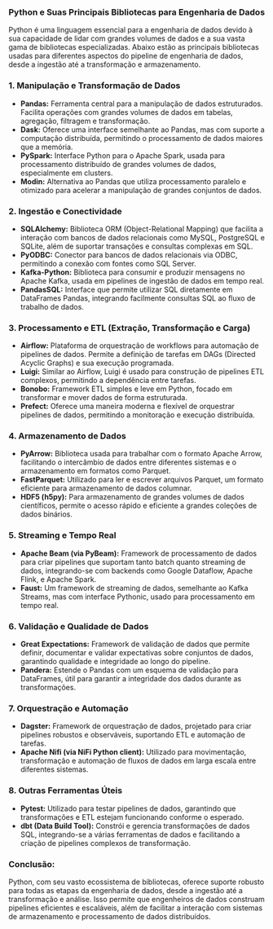 ### Python e Suas Principais Bibliotecas para Engenharia de Dados

Python é uma linguagem essencial para a engenharia de dados devido à sua capacidade de lidar com grandes volumes de dados e a sua vasta gama de bibliotecas especializadas. Abaixo estão as principais bibliotecas usadas para diferentes aspectos do pipeline de engenharia de dados, desde a ingestão até a transformação e armazenamento.

### 1. **Manipulação e Transformação de Dados**

- **Pandas:** Ferramenta central para a manipulação de dados estruturados. Facilita operações com grandes volumes de dados em tabelas, agregação, filtragem e transformação.
- **Dask:** Oferece uma interface semelhante ao Pandas, mas com suporte a computação distribuída, permitindo o processamento de dados maiores que a memória.
- **PySpark:** Interface Python para o Apache Spark, usada para processamento distribuído de grandes volumes de dados, especialmente em clusters.
- **Modin:** Alternativa ao Pandas que utiliza processamento paralelo e otimizado para acelerar a manipulação de grandes conjuntos de dados.

### 2. **Ingestão e Conectividade**

- **SQLAlchemy:** Biblioteca ORM (Object-Relational Mapping) que facilita a interação com bancos de dados relacionais como MySQL, PostgreSQL e SQLite, além de suportar transações e consultas complexas em SQL.
- **PyODBC:** Conector para bancos de dados relacionais via ODBC, permitindo a conexão com fontes como SQL Server.
- **Kafka-Python:** Biblioteca para consumir e produzir mensagens no Apache Kafka, usada em pipelines de ingestão de dados em tempo real.
- **PandasSQL:** Interface que permite utilizar SQL diretamente em DataFrames Pandas, integrando facilmente consultas SQL ao fluxo de trabalho de dados.

### 3. **Processamento e ETL (Extração, Transformação e Carga)**

- **Airflow:** Plataforma de orquestração de workflows para automação de pipelines de dados. Permite a definição de tarefas em DAGs (Directed Acyclic Graphs) e sua execução programada.
- **Luigi:** Similar ao Airflow, Luigi é usado para construção de pipelines ETL complexos, permitindo a dependência entre tarefas.
- **Bonobo:** Framework ETL simples e leve em Python, focado em transformar e mover dados de forma estruturada.
- **Prefect:** Oferece uma maneira moderna e flexível de orquestrar pipelines de dados, permitindo a monitoração e execução distribuída.

### 4. **Armazenamento de Dados**

- **PyArrow:** Biblioteca usada para trabalhar com o formato Apache Arrow, facilitando o intercâmbio de dados entre diferentes sistemas e o armazenamento em formatos como Parquet.
- **FastParquet:** Utilizado para ler e escrever arquivos Parquet, um formato eficiente para armazenamento de dados columnar.
- **HDF5 (h5py):** Para armazenamento de grandes volumes de dados científicos, permite o acesso rápido e eficiente a grandes coleções de dados binários.
  
### 5. **Streaming e Tempo Real**

- **Apache Beam (via PyBeam):** Framework de processamento de dados para criar pipelines que suportam tanto batch quanto streaming de dados, integrando-se com backends como Google Dataflow, Apache Flink, e Apache Spark.
- **Faust:** Um framework de streaming de dados, semelhante ao Kafka Streams, mas com interface Pythonic, usado para processamento em tempo real.

### 6. **Validação e Qualidade de Dados**

- **Great Expectations:** Framework de validação de dados que permite definir, documentar e validar expectativas sobre conjuntos de dados, garantindo qualidade e integridade ao longo do pipeline.
- **Pandera:** Estende o Pandas com um esquema de validação para DataFrames, útil para garantir a integridade dos dados durante as transformações.

### 7. **Orquestração e Automação**

- **Dagster:** Framework de orquestração de dados, projetado para criar pipelines robustos e observáveis, suportando ETL e automação de tarefas.
- **Apache Nifi (via NiFi Python client):** Utilizado para movimentação, transformação e automação de fluxos de dados em larga escala entre diferentes sistemas.

### 8. **Outras Ferramentas Úteis**

- **Pytest:** Utilizado para testar pipelines de dados, garantindo que transformações e ETL estejam funcionando conforme o esperado.
- **dbt (Data Build Tool):** Constrói e gerencia transformações de dados SQL, integrando-se a várias ferramentas de dados e facilitando a criação de pipelines complexos de transformação.

### Conclusão:
Python, com seu vasto ecossistema de bibliotecas, oferece suporte robusto para todas as etapas da engenharia de dados, desde a ingestão até a transformação e análise. Isso permite que engenheiros de dados construam pipelines eficientes e escaláveis, além de facilitar a interação com sistemas de armazenamento e processamento de dados distribuídos.